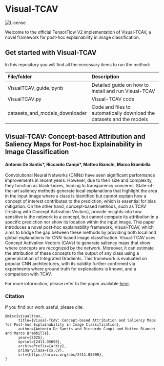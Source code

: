 # Visual-TCAV

![License](https://img.shields.io/badge/license-MIT-blue.svg)

Welcome to the official TensorFlow V2 implementation of Visual-TCAV, a novel framework for post-hoc explainability in image classification.

## Get started with Visual-TCAV

In this repository you will find all the necessary items to run the method:

| File/folder        | Description                                                                    |
|:------------------ |:------------------------------------------------------------------------------ |
| VisualTCAV_guide.ipynb      | Detailed guide on how to install and run Visual-TCAV |
| VisualTCAV.py | Visual-TCAV code                                           |
| datasets_and_models_downloader        | Code and files to automatically download the datasets and the models                           |

## Visual-TCAV: Concept-based Attribution and Saliency Maps for Post-hoc Explainability in Image Classification

#### Antonio De Santis*, Riccardo Campi*, Matteo Bianchi, Marco Brambilla

Convolutional Neural Networks (CNNs) have seen significant performance improvements in recent years. However, due to their size and complexity, they function as black-boxes, leading to transparency concerns. State-of-the-art saliency methods generate local explanations that highlight the area in the input image where a class is identified but cannot explain how a concept of interest contributes to the prediction, which is essential for bias mitigation. On the other hand, concept-based methods, such as TCAV (Testing with Concept Activation Vectors), provide insights into how sensitive is the network to a concept, but cannot compute its attribution in a specific prediction nor show its location within the input image. This paper introduces a novel post-hoc explainability framework, Visual-TCAV, which aims to bridge the gap between these methods by providing both local and global explanations for CNN-based image classification. Visual-TCAV uses Concept Activation Vectors (CAVs) to generate saliency maps that show where concepts are recognized by the network. Moreover, it can estimate the attribution of these concepts to the output of any class using a generalization of Integrated Gradients. This framework is evaluated on popular CNN architectures, with its validity further confirmed via experiments where ground truth for explanations is known, and a comparison with TCAV.

For more information, please refer to the paper available <a href="https://arxiv.org/abs/2411.05698">here</a>.

### Citation

If you find our work useful, please cite:

```
@misc{visualtcav,
      title={Visual-TCAV: Concept-based Attribution and Saliency Maps for Post-hoc Explainability in Image Classification}, 
      author={Antonio De Santis and Riccardo Campi and Matteo Bianchi and Marco Brambilla},
      year={2025},
      eprint={2411.05698},
      archivePrefix={arXiv},
      primaryClass={cs.CV},
      url={https://arxiv.org/abs/2411.05698}, 
}
```
